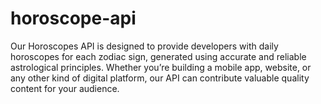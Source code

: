 # horoscope-api
Our Horoscopes API is designed to provide developers with daily horoscopes for each zodiac sign, generated using accurate and reliable astrological principles. Whether you’re building a mobile app, website, or any other kind of digital platform, our API can contribute valuable quality content for your audience.
